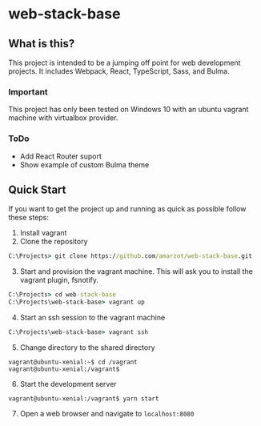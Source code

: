 # web-stack-base

## What is this?
This project is intended to be a jumping off point for web development projects. It includes Webpack, React, TypeScript, Sass, and Bulma. 
### Important
This project has only been tested on Windows 10 with an ubuntu vagrant machine with virtualbox provider.  

### ToDo
* Add React Router suport
* Show example of custom Bulma theme

## Quick Start
If you want to get the project up and running as quick as possible follow these steps:
1. Install vagrant
2. Clone the repository
```cmd
C:\Projects> git clone https://github.com/amarzot/web-stack-base.git
```
3. Start and provision the vagrant machine. This will ask you to install the vagrant plugin, fsnotify.
```cmd
C:\Projects> cd web-stack-base
C:\Projects\web-stack-base> vagrant up
```
4. Start an ssh session to the vagrant machine
```cmd
C:\Projects\web-stack-base> vagrant ssh
```
5. Change directory to the shared directory
```console
vagrant@ubuntu-xenial:~$ cd /vagrant
vagrant@ubuntu-xenial:/vagrant$
```
6. Start the development server
```console
vagrant@ubuntu-xenial:/vagrant$ yarn start
```
7. Open a web browser and navigate to `localhost:8080`

